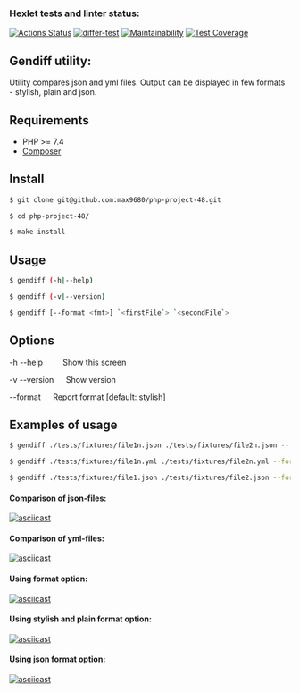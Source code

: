 ### Hexlet tests and linter status:
[![Actions Status](https://github.com/max9680/php-project-48/workflows/hexlet-check/badge.svg)](https://github.com/max9680/php-project-48/actions)
[![differ-test](https://github.com/max9680/php-project-48/actions/workflows/differ-test.yml/badge.svg)](https://github.com/max9680/php-project-48/actions/workflows/differ-test.yml)
[![Maintainability](https://api.codeclimate.com/v1/badges/34e6316e9cb30aba4c11/maintainability)](https://codeclimate.com/github/max9680/php-project-48/maintainability)
[![Test Coverage](https://api.codeclimate.com/v1/badges/34e6316e9cb30aba4c11/test_coverage)](https://codeclimate.com/github/max9680/php-project-48/test_coverage)

## Gendiff utility:
Utility compares json and yml files. Output can be displayed in few formats - stylish, plain and json.

## Requirements
* PHP >= 7.4
* [Composer](https://getcomposer.org/)

## Install
```sh
$ git clone git@github.com:max9680/php-project-48.git

$ cd php-project-48/

$ make install
```

## Usage
```sh
$ gendiff (-h|--help)

$ gendiff (-v|--version)

$ gendiff [--format <fmt>] `<firstFile`> `<secondFile`>
```

## Options
-h --help &emsp;&emsp; Show this screen

-v --version &emsp; Show version

--format <fmt> &emsp; Report format [default: stylish]

## Examples of usage
```sh
$ gendiff ./tests/fixtures/file1n.json ./tests/fixtures/file2n.json --format json

$ gendiff ./tests/fixtures/file1n.yml ./tests/fixtures/file2n.yml --format stylish

$ gendiff ./tests/fixtures/file1.json ./tests/fixtures/file2.json --format plain
```

#### Comparison of json-files:
[![asciicast](https://asciinema.org/a/WXPdEVnjaRF9Z7cf0d4DP0wzU.svg)](https://asciinema.org/a/WXPdEVnjaRF9Z7cf0d4DP0wzU?autoplay=1)

#### Comparison of yml-files:
[![asciicast](https://asciinema.org/a/12XPBMaak8qZslYcwGnX0s3do.svg)](https://asciinema.org/a/12XPBMaak8qZslYcwGnX0s3do?autoplay=1)

#### Using format option:
[![asciicast](https://asciinema.org/a/i2eeb4y2f5MilPbbzcFkWlKV5.svg)](https://asciinema.org/a/i2eeb4y2f5MilPbbzcFkWlKV5?autoplay=1)

#### Using stylish and plain format option:
[![asciicast](https://asciinema.org/a/kNHiQkzbVki8xzo07QOmH66S0.svg)](https://asciinema.org/a/kNHiQkzbVki8xzo07QOmH66S0?autoplay=1)

#### Using json format option:
[![asciicast](https://asciinema.org/a/N9Tf8wsvdsSp3DN6nWINtVxz3.svg)](https://asciinema.org/a/N9Tf8wsvdsSp3DN6nWINtVxz3?autoplay=1)